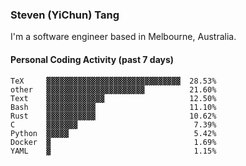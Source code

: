 ### Steven (YiChun) Tang

I'm a software engineer based in Melbourne, Australia.

#### Personal Coding Activity (past 7 days)
```
TeX     ▓▓▓▓▓▓▓▓▓▓▓▓▓▓▓▓▓▓▓▓▓▓▓▓▓▓▓▓▓▓  28.53%
other   ▓▓▓▓▓▓▓▓▓▓▓▓▓▓▓▓▓▓▓▓▓▓          21.60%
Text    ▓▓▓▓▓▓▓▓▓▓▓▓▓                   12.50%
Bash    ▓▓▓▓▓▓▓▓▓▓▓                     11.10%
Rust    ▓▓▓▓▓▓▓▓▓▓▓                     10.62%
C       ▓▓▓▓▓▓▓                          7.39%
Python  ▓▓▓▓▓                            5.42%
Docker  ▓                                1.69%
YAML    ▓                                1.15%
```
